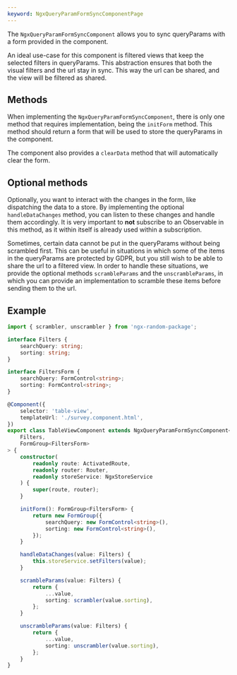 ```yaml
---
keyword: NgxQueryParamFormSyncComponentPage
---
```


The `NgxQueryParamFormSyncComponent` allows you to sync queryParams with a form provided in the component.

An ideal use-case for this component is filtered views that keep the selected filters in queryParams. This abstraction ensures that both the visual filters and the url stay in sync. This way the url can be shared, and the view will be filtered as shared.

## Methods

When implementing the `NgxQueryParamFormSyncComponent`, there is only one method that requires implementation, being the `initForm` method. This method should return a form that will be used to store the queryParams in the component.

The component also provides a `clearData` method that will automatically clear the form.

## Optional methods

Optionally, you want to interact with the changes in the form, like dispatching the data to a store. By implementing the optional `handleDataChanges` method, you can listen to these changes and handle them accordingly. It is very important to **not** subscribe to an Observable in this method, as it within itself is already used within a subscription.

Sometimes, certain data cannot be put in the queryParams without being scrambled first. This can be useful in situations in which some of the items in the queryParams are protected by GDPR, but you still wish to be able to share the url to a filtered view. In order to handle these situations, we provide the optional methods `scrambleParams` and the `unscrambleParams`, in which you can provide an implementation to scramble these items before sending them to the url.

## Example

```ts
import { scrambler, unscrambler } from 'ngx-random-package';

interface Filters {
	searchQuery: string;
	sorting: string;
}

interface FiltersForm {
	searchQuery: FormControl<string>;
	sorting: FormControl<string>;
}

@Component({
	selector: 'table-view',
	templateUrl: './survey.component.html',
})
export class TableViewComponent extends NgxQueryParamFormSyncComponent<
	Filters,
	FormGroup<FiltersForm>
> {
	constructor(
		readonly route: ActivatedRoute,
		readonly router: Router,
		readonly storeService: NgxStoreService
	) {
		super(route, router);
	}

	initForm(): FormGroup<FiltersForm> {
		return new FormGroup({
			searchQuery: new FormControl<string>(),
			sorting: new FormControl<string>(),
		});
	}

	handleDataChanges(value: Filters) {
		this.storeService.setFilters(value);
	}

	scrambleParams(value: Filters) {
		return {
			...value,
			sorting: scrambler(value.sorting),
		};
	}

	unscrambleParams(value: Filters) {
		return {
			...value,
			sorting: unscrambler(value.sorting),
		};
	}
}
```

